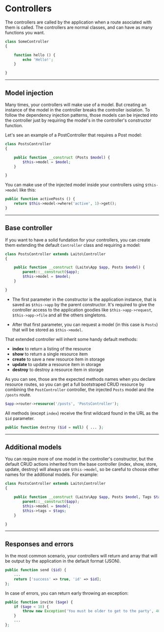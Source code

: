 # Controllers

The controllers are called by the application when a route asociated with them is called. The controllers are normal classes, and can have as many functions you want.

```php
class SomeController
{

    function hello () {
        echo 'Hello!';
    }

}
```

---

## Model injection

Many times, your controllers will make use of a model. But creating an instance of the model in the controller breaks the controller isolation. To follow the dependency injection patterns, those models can be injected into the controller just by requiring the model's in the controller's constructor function.

Let's see an example of a PostController that requires a Post model:

```php
class PostsController
{

    public function __construct (Posts $model) {
        $this->model = $model;
    }

}
```

You can make use of the injected model inside your controllers using `$this->model` like this:

```php
public function activePosts () {
    return $this->model->where('active', 1)->get();
}
```

---

## Base controller

If you want to have a solid fundation for your controllers, you can create them extending the default `Controller` class and requiring a model:

```php
class PostsController extends Laito\Controller
{

    public function __construct (Laito\App $app, Posts $model) {
        parent::__construct($app);
        $this->model = $model;
    }

}
```

- The first parameter in the constructor is the application instance, that is saved as `$this->app` by the parent constructor. It's required to give the controller access to the application goodies like `$this->app->request`, `$this->app->file` and all the others singletons.

- After that first parameter, you can request a model (in this case is `Posts`) that will be stored as `$this->model`.

That extended controller will inherit some handy default methods:

- **index** to return a listing of the resource
- **show** to return a single resource item
- **create** to save a new resource item in storage
- **update** to update a resource item in storage
- **destroy** to destroy a resource item in storage

As you can see, those are the expected methods names when you declare resource routes, so you can get a full bootstraped CRUD resource by combining the `PostController` controller, the injected `Posts` model and the `/posts` route.

```php
$app->router->resource('/posts', 'PostsController');
```

All methods (except `index`) receive the first wildcard found in the URL as the `$id` parameter.

```php
public function destroy ($id = null) { ... };
```

---

## Additional models

You can require more of one model in the controller's constructor, but the default CRUD actions inherited from the base controller (index, show, store, update, destroy) will always use `$this->model`, so be careful to choose other names for the additional models. For example:

```php
class PostsController extends Laito\Controller
{

    public function __construct (Laito\App $app, Posts $model, Tags $tags) {
        parent::__construct($app);
        $this->model = $model;
        $this->tags = $tags;
    }

}
```

---

## Responses and errors

In the most common scenario, your controllers will return and array that will be output by the application in the default format (JSON).

```php
public function send ($id) {
    ...
    return ['success' => true, 'id' => $id];
};
```

In case of errors, you can return early throwing an exception:

```php
public function invite ($age) {
    if ($age < 18) {
        throw new Exception('You must be older to get to the party', 401);
    }
    ...
};
```


